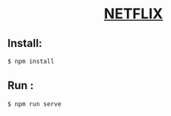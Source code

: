 <a href="https://netflux-mauve.vercel.app/"><h1 align="center">NETFLIX</h1></a>

<h2>Install: </h2>

```shell
$ npm install
```

<h2>Run :</h2>

```shell
$ npm run serve
```
